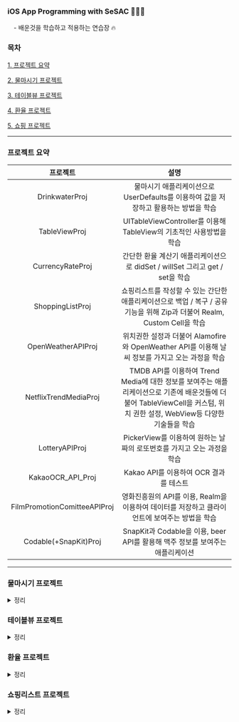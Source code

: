 
### iOS App Programming with SeSAC 🧑🏻‍💻
　-︎ 배운것을 학습하고 적용하는 연습장 🔥
 
 ### 목차
 [1. 프로젝트 요약](#프로젝트-요약)
 
 [2. 물마시기 프로젝트](#물마시기-프로젝트)
 
 [3. 테이블뷰 프로젝트](#테이블뷰-프로젝트)
 
 [4. 환율 프로젝트](#환율-프로젝트)
 
 [5. 쇼핑 프로젝트](#쇼핑리스트-프로젝트)
 
 ---

### 프로젝트 요약
|프로젝트|설명|
|:---:|:---:|
|DrinkwaterProj| 물마시기 애플리케이션으로 UserDefaults를 이용하여 값을 저장하고 활용하는 방법을 학습|
|TableViewProj| UITableViewController를 이용해 TableView의 기초적인 사용방법을 학습|
|CurrencyRateProj| 간단한 환율 계산기 애플리케이션으로 didSet / willSet 그리고 get / set을 학습|
|ShoppingListProj| 쇼핑리스트를 작성할 수 있는 간단한 애플리케이션으로 백업 / 복구 / 공유 기능을 위해 Zip과 더불어 Realm, Custom Cell을 학습|
|OpenWeatherAPIProj| 위치권한 설정과 더불어 Alamofire와 OpenWeather API를 이용해 날씨 정보를 가지고 오는 과정을 학습|
|NetflixTrendMediaProj| TMDB API를 이용하여 Trend Media에 대한 정보를 보여주는 애플리케이션으로 기존에 배운것들에 더불어 TableViewCell을 커스텀, 위치 권한 설정, WebView등 다양한 기술들을 학습|
|LotteryAPIProj| PickerView를 이용하여 원하는 날짜의 로또번호를 가지고 오는 과정을 학습|
|KakaoOCR_API_Proj| Kakao API를 이용하여 OCR 결과를 테스트|
|FilmPromotionComitteeAPIProj| 영화진흥원의 API를 이용, Realm을 이용하여 데이터를 저장하고 클라이언트에 보여주는 방법을 학습|
|Codable(+SnapKit)Proj| SnapKit과 Codable을 이용, beer API를 활용해 맥주 정보를 보여주는 애플리케이션 |

---

### 물마시기 프로젝트 
<details>
<summary>정리</summary>
<div markdown="1">       
  
  * Core Skills : **AutoLayout, UserDefaults**

  * AutoLayout을 이용해 UI를 구성 
  
   ![autolayout](https://user-images.githubusercontent.com/53691249/152910630-4bffa800-180c-4465-b5b5-ab7e45db8c99.png)
  
  * 유저의 닉네임, 키, 몸무게를 UserDefault를 이용해 저장하고 활용

  ```swift
  @IBAction func checkButtonAction(_ sender: UIBarButtonItem) {
      UserDefaults.standard.set(nickNameTextfield.text, forKey: "nickname")
      UserDefaults.standard.set(heightTextfield.text, forKey: "height")
      UserDefaults.standard.set(weightTextfield.text, forKey: "weight")
      UserDefaults.standard.set(intakeWater(),forKey: "intakewater")
      self.navigationController?.popViewController(animated: true)
  }
  ```

  * 초기화 및 물 마시기 버튼 클릭시 이벤트 설정

```swift
  
@IBAction func drinkWaterButtonAction(_ sender: UIButton) {
    howDrinkValue = howDrinkValue + Int(mlTextField.text!)!
    howDrinkLabel.text = String(howDrinkValue) + "ml"

    goalPercent = (howDrinkValue/10) / UserDefaults.standard.integer(forKey: "intakewater")
    goalLabel.text = "목표의 " + String(goalPercent) + "%"
    //이미지 선택
    pickImage(goalPercent)
    //텍스트 초기화
    mlTextField.text = ""
}
func pickImage(_ goalPercent : Int){

    if 0 <= goalPercent && goalPercent < 10 { myImageIdx = 0}
    else if 10 <= goalPercent && goalPercent < 20 { myImageIdx = 1}
    else if 20 <= goalPercent && goalPercent < 30 { myImageIdx = 2}
    else if 30 <= goalPercent && goalPercent < 40 { myImageIdx = 3}
    else if 40 <= goalPercent && goalPercent < 50 { myImageIdx = 4}
    else if 50 <= goalPercent && goalPercent < 60 { myImageIdx = 5}
    else if 60 <= goalPercent && goalPercent < 70 { myImageIdx = 6}
    else if 70 <= goalPercent && goalPercent < 80 { myImageIdx = 7}
    else {myImageIdx = 8}

    myPlantImageView.image = imageArray[myImageIdx]
    UserDefaults.standard.set(myImageIdx, forKey: "imageNumber")
}
  
```

* UITextField에서 Bottom에 라인을 주기위해 함수 정의
  * CALayer를 하나 생성하고 높이를 3으로 조정
  * 원하는 컬러를 지정하고 addSublayer 메소드를 이용해 기존의 TextField에 넣어주기


  ```swift
  func addBottomBorder(){
      let bottomLine = CALayer()
      bottomLine.frame = CGRect(x: 0, y: self.frame.size.height - 3, width: self.frame.size.width, height: 3)
      bottomLine.backgroundColor = UIColor.white.cgColor
      borderStyle = .none
      layer.addSublayer(bottomLine)
  }
  ```
 <div Align = center> 
   
 |영상|
|------|
|![물마시기프로젝트](https://user-images.githubusercontent.com/53691249/153128191-c010f47d-0336-4309-9ee5-36f01735cd98.gif)|
   
  </div>
</div>
</details>

### 테이블뷰 프로젝트 
<details>
<summary>정리</summary>
<div markdown="1">       
  
  * Core Skills : **AutoLayout,UITableViewController**

  * AutoLayout을 이용해 UI를 구성 
 
  |첫번 째|두번 째|
|:---:|:---:|
| ![Simulator Screen Shot - iPhone 12 - 2022-02-08 at 13 05 55](https://user-images.githubusercontent.com/53691249/152916562-59821324-db8f-4e3c-aa95-d034de27558d.png)|![Simulator Screen Shot - iPhone 12 - 2022-02-08 at 13 10 28](https://user-images.githubusercontent.com/53691249/152916675-20100749-9234-4f3d-9032-6a890f6a65b0.png)|

  
  * UITableViewController를 채택하여 생성
 
  * 테이블뷰에 넣기 위한 프로퍼티들을 만들기 

  ```swift
  var sectionTitle : [String] = ["전체 설정","개인 설정","기타"]
  var myTableList : [[String]] = [["공지사항","실험실","버전 정보"],["개인/보안","알림","채팅","멀티프로필"],["고객센터/도움말"]]
  var myTableListCount : [Int] = [3,4,1]
  ```

  * Section 및 Row의 개수 함수로 정의하기

  ```swift
   //Section 개수
    override func numberOfSections(in tableView: UITableView) -> Int {
        // #warning Incomplete implementation, return the number of sections
        return 3
    }
    //Section의 셀 개수
    override func tableView(_ tableView: UITableView, numberOfRowsInSection section: Int) -> Int {
        
        return myTableListCount[section]
    } 
  ```

 * 각 셀들의 Configuration 부여

  ```swift
   //각각의 셀들
   override func tableView(_ tableView: UITableView, cellForRowAt indexPath: IndexPath) -> UITableViewCell {
       guard let cell = tableView.dequeueReusableCell(withIdentifier: "memoCell") else {
           return UITableViewCell()
       }

       if indexPath.section == 0 {
           cell.textLabel?.text = myTableList[0][indexPath.row]
           cell.textLabel?.font = .systemFont(ofSize: 15)
       } else if indexPath.section == 1{
           cell.textLabel?.text = myTableList[1][indexPath.row]
           cell.textLabel?.font = .systemFont(ofSize: 15)
       } else if indexPath.section == 2{
           cell.textLabel?.text = myTableList[2][indexPath.row]
           cell.textLabel?.font = .systemFont(ofSize: 15)
       }

       return cell
   }
  ```
</div>
</details>


### 환율 프로젝트 
<details>
<summary>정리</summary>
<div markdown="1">       
  
  * Core Skills : **AutoLayout,Property Observer: willSet/didSet, Computed Property: get/set**

  * AutoLayout을 이용해 UI를 구성 
 
  <div Align = center> 

  |구성|구동 영상|
|:---:|:---:|
|![스크린샷 2022-02-09 오후 2 24 04](https://user-images.githubusercontent.com/53691249/153128638-5530305f-8411-47d6-b20d-6bfb0fc8ea69.png)| ![환율프로젝트](https://user-images.githubusercontent.com/53691249/153129481-57261d7d-b719-408f-961f-e50373910108.gif)|
   
 </div>
     <br></br>
  * 프로퍼티 감시자 : willSet/didSet을 활용하여 입력받은 값에 의해 변화된 값을 감지

  ```swift
  var currencyRate : Double {
        willSet{
            outWillSetPrint = "환율이 변동 예정 : \(currencyRate) -> \(newValue)"
        }
        didSet{
            outDidSetPrint = "환율이 변동 완료 : \(oldValue) -> \(currencyRate)"
        }
    }
    var USD: Double{
        willSet{
            outUSDWillSetPrint = "환전금액 : \(newValue)달러로 환전될 예정"
        }
        didSet{
            outUSDDidSetPrint = "KRW: \(KRW)원 -> \(USD)달러로 환전될 예정"
        }
    }
  ```
    
  * 연산자 프로퍼티 : get/set을 활용하여 변화된 값을 다른 프로퍼티에 전달

  ```swift
  var WON : Double
    
  var KRW : Double {
      get {
          return WON
      }
      set {
          WON = newValue
      }
  }
  ```
</div>
</details>

### 쇼핑리스트 프로젝트 
<details>
<summary>정리</summary>
<div markdown="1">       
  
  * Core Skills : **AutoLayout, AlertSheet, Zip, Realm, Custom Cell, 백업 및 복구**
  <br></br>
  * 핵심 구현 기능
     * 즐겨찾기와 할 일 완료 여부 버튼 
     * 쇼핑리스트 스와이프로 제거
     * ShoppingList 데이터를 Realm Database에 저장
     * 저장된 데이터를 가져와서 테이블뷰에 보여주기
     * ActionSheet를 통해 할 일 기준 정렬, 즐겨찾기 기준 정렬, 제목(한글 자음순) 기준 정렬
 <br></br>
  * Custom Cell : AutoLayout을 이용해 체크박스, 레이블, 즐겨찾기를 구성
     * 셀간의 간격을 주기 위해서 셀의 contentView.frame.inset에 top과 bottom에 값을 줌
 
         ```swift
         class ShoppingListTableViewCell: UITableViewCell {

          //버튼, 라벨
          @IBOutlet var checkBoxButton: UIButton!
          @IBOutlet var shopListLabel: UILabel!
          @IBOutlet var starButton: UIButton!

          override func awakeFromNib() {
              super.awakeFromNib()

          }
          override func setSelected(_ selected: Bool, animated: Bool) {
              super.setSelected(selected, animated: animated)

          }
          //오버라이딩 + 간격주기
          override func layoutSubviews() {
              super.layoutSubviews()
              contentView.frame = contentView.frame.inset(by: UIEdgeInsets(top: 2, left: 0, bottom: 2, right: 0))
              contentView.layer.cornerRadius = 15
           }
         }
         ```  
     
   * Realm database에 저장하고 TableView에 보여주기
       * Realm Table 작성

           ```swift
           import RealmSwift

           class ShopList : Object{
               //체크박스 Bool
               @Persisted var checkClicked : Bool
               //즐겨찾기 박스 Bool
               @Persisted var starClicked : Bool
               //이름
               @Persisted var name : String
               //uuid
               @Persisted(primaryKey: true) var _id : ObjectId
               //초기화
               convenience init(name : String) {
                   self.init()
                   self.name = name
                   self.checkClicked = false
                   self.starClicked = false
               }
           }
           ```

        * 값 저장 및 테이블뷰에 보여주기

             ```swift
             let localRealm = try! Realm()
             var tasks : Results<ShopList>

             //중간생략

             override func viewDidLoad() {
               super.viewDidLoad()

              tasks = localRealm.objects(ShopList.self)
             }

             //중간생략
             
             //추가 버튼 클릭시
             @IBAction func addButtonClickedAction(_ sender: UIButton) {
                 guard let text = addShopListTextField.text else {
                     showAlert(title: "입력 안내", message: "쇼핑 리스트를 추가해주세요.", actionTitle: "확인")
                     return
                 }
                 if text.isEmpty {
                     showAlert(title: "오입력 안내", message: "입력이 되지 않았거나 잘못된 문자를 입력하셨습니다.", actionTitle: "확인")
                 } else {
                     let task  = ShopList(name: text)
                     try! localRealm.write{
                         localRealm.add(task)
                     }
                 }
                 addShopListTextField.text = ""
                 mainTableView.reloadData()
             }
             ```
             
        * 버튼 클릭시 값을 realm에서 값 변환 이후 셀에서 이미지 주기
        
             ```swift
             tasks[indexPath.row].starClicked  == true ? cell.starButton.setImage(StarredImage, for: .normal) :
             cell.starButton.setImage(unStarredImage,for:.normal)
        
             tasks[indexPath.row].checkClicked == true ? cell.checkBoxButton.setImage(checkedImage, for: .normal) : 
             cell.checkBoxButton.setImage(unCheckedImage,for:.normal)
             
             ```
             
        * 셀의 스와이프 기능을 true로 설정한 이후 제거시 realm에서 제거 및 tableview reload

             ```swift
             // 셀의 스와이프 스타일
              override func tableView(_ tableView: UITableView, commit editingStyle: UITableViewCell.EditingStyle, forRowAt indexPath: IndexPath) {
              if editingStyle == .delete{
               do{
                 try localRealm.write{
                   localRealm.delete(tasks[indexPath.row])
                   }
                 } catch {
                     print("Delete Fail")
                 }
               }
               mainTableView.reloadData()
             }
             //셀 스와이프 ON/OFF 기능
             override func tableView(_ tableView: UITableView, canEditRowAt indexPath: IndexPath) -> Bool {

             return true
             }
             ```
        * alertSheet에서 받아온 프로퍼티의 값을 기준으로 할일, 즐찾기, 제목 별로 realm 데이터를 filter 처리

             ```swift
             func alertHandler(name : String){
                switch name {
                case "할일":
                    tasks = localRealm.objects(ShopList.self).sorted(byKeyPath: "checkClicked", ascending: false).filter("checkClicked == true")
                case "즐겨찾기":
                    tasks = localRealm.objects(ShopList.self).sorted(byKeyPath: "starClicked", ascending: false).filter("starClicked == true")
                case "제목":
                    tasks = localRealm.objects(ShopList.self).sorted(byKeyPath: "name", ascending: true)
                default:
                    print("Nothing")
                }
                self.mainTableView.reloadData()
             }
             ```
             
        * 백업 및 복구
          * 백업

            1️⃣ 데이터가 저장된 document의 위치를 찾기
              ```swift
              //Document 폴더 위치를 가지고 오는 함수
              func documentDirectoryPath()->String?{
              
                  let documentDirectory = FileManager.SearchPathDirectory.documentDirectory
                  let userDomainMask = FileManager.SearchPathDomainMask.userDomainMask
                  let path = NSSearchPathForDirectoriesInDomains(documentDirectory, userDomainMask, true)
                  if let directoryPath = path.first {
                      return directoryPath
                  } else {
                      return nil
                  }
              }
              ```
            2️⃣ 백업하고자 하는 주소(default.realm)를 추가한 이후 파일이 존재한다면 백업을 실행 그렇지 않은 경우는 Alert
               ```swift
              //유효한 주소인지 확인 그렇지 않으면 Alert
              if let path = documentDirectoryPath(){
                
                let realm = (path as NSString).appendingPathComponent("default.realm")
                
                if FileManager.default.fileExists(atPath: realm){
                
                    urlPath.append(URL(string: realm)!)

                } else {
                    showAlert(title: "백업", message: "백업할 데이터가 없습니다!", actionTitle: "확인")
                }
              }
              ```

            3️⃣ 압축
              ```swift
              // Zip을 활용해 압축 / 실패시 Alert
              do {
            
              let zipFilePath = try Zip.quickZipFiles(urlPath, fileName: "ShopList")
              print("압축 경로: \(zipFilePath)")
            
              presentActivityViewController()
              }
              catch {
                  showAlert(title: "오류 안내", message: "압축에 실패했습니다.", actionTitle: "확인")
              }
              ```
            4️⃣ 백업완료
            
          * 복구

            1️⃣ 가장 먼저 아이폰의 파일에 접근하기 위해 MobileCoreService를 import해야 한다.
            
            2️⃣ UIDocumentPickerDelegate 채택
            
            3️⃣ 경로를 가지고 온 이후 압축해제 없다면 Alert / Zip을 사용
            
             ```swift
             try Zip.unzipFile(fileURL, destination: documentDirectory, overwrite: true, password: nil, progress: { progress in
                    print("progress: \(progress)")
                }, fileOutputHandler: { unzippedFile in
                    print("unzippedFile : \(unzippedFile)")
                })
                let alert = UIAlertController(title: "재시작", message: "복구된 파일을 확인하기 위해 어플을 종료후 재시작해야합니다.", preferredStyle: .alert)
                alert.addAction(UIAlertAction(title: "확인", style: .default,handler: { out in
                    exit(0)
                }))
             ```
             
            4️⃣ 복구완료!
<br></br>
  ---
  
  <div align = center>
 
  |추가 및 삭제|필터링|백업 및 복구|
|:---:|:---:|:---:|
|![추가및삭제](https://user-images.githubusercontent.com/53691249/153143036-39fef717-6b48-4903-8ab0-851b3fd83ca0.gif)|![정렬](https://user-images.githubusercontent.com/53691249/153143038-f6b9866d-a2c9-421f-b98c-e972feee2375.gif)|![백업복구](https://user-images.githubusercontent.com/53691249/153143015-b8fa60d7-f4b0-4f95-b4c8-0321511960e3.gif)|
 
</div>

</div>
</details>









